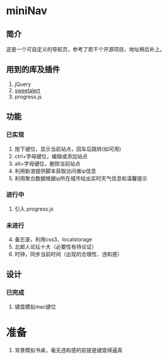 # miniNav

## 简介

这是一个可自定义的导航页，参考了若干个开源项目，地址稍后补上。

## 用到的库及插件

1. jQuery
1. [sweetalert](https://t4t5.github.io/sweetalert/)
2. progress.js

## 功能

### 已实现

1. 按下键位，显示当前站点，回车后跳转(如可用)
2. ctrl+字母键位，编辑或添加站点
3. alt+字母键位，删除当前站点
4. 利用新浪提供脚本获取访问者ip信息
5. 利用聚合数据根据ip所在城市给出实时天气信息和温馨提示

### 进行中

1. 引入 progress.js

### 未进行

4. 备忘录，利用css3、localstorage
5. 北邮人论坛十大（必要性有待论证）
6. 时钟，同步当前时间（出现的合理性、违和感）


## 设计

### 已完成

1. 键盘模拟mac键位

# 准备


1. 背景模拟书桌，毫无违和感的前提是键盘得逼真


